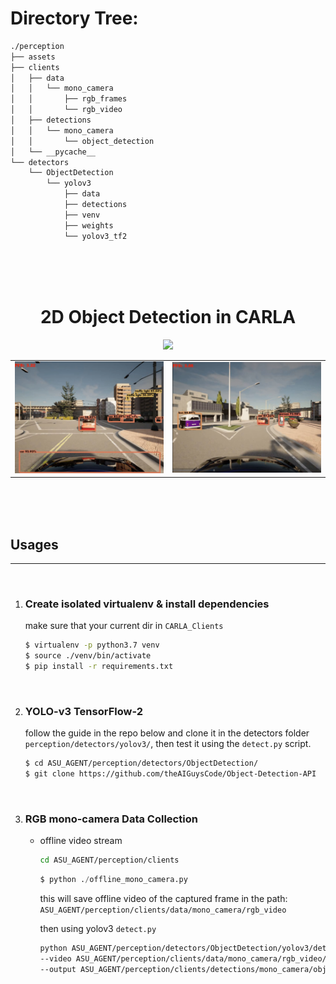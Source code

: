 
# Directory Tree:
```bash
./perception
├── assets
├── clients
│   ├── data
│   │   └── mono_camera
│   │       ├── rgb_frames
│   │       └── rgb_video
│   ├── detections
│   │   └── mono_camera
│   │       └── object_detection
│   └── __pycache__
└── detectors
    └── ObjectDetection
        └── yolov3
            ├── data
            ├── detections
            ├── venv
            ├── weights
            └── yolov3_tf2
```
<br><br><br>

<h1 align="center">2D Object Detection in CARLA</h1>

<p align="center">
    <img src="./assets/doutput1.gif">
</p>
<table>
    <tr>
        <td><img src="./assets/det1.png"></td>
        <td><img src="./assets/det2.png"></td>
    </tr>
</table>
<br><br><br>

## Usages
--------
<br>

1. ### Create isolated virtualenv & install dependencies
    make sure that your current dir in ```CARLA_Clients```

    ```bash
    $ virtualenv -p python3.7 venv
    $ source ./venv/bin/activate
    $ pip install -r requirements.txt
    ```
<br>

2. ### YOLO-v3 TensorFlow-2
    follow the guide in the repo below and clone it in the detectors folder <br> ```perception/detectors/yolov3/```,  then test it using the ```detect.py``` script.

    ```bash
    $ cd ASU_AGENT/perception/detectors/ObjectDetection/
    $ git clone https://github.com/theAIGuysCode/Object-Detection-API
    ```
<br>

3. ### RGB mono-camera Data Collection
    - offline video stream
        ```bash
        cd ASU_AGENT/perception/clients
        ```
        ```python
        $ python ./offline_mono_camera.py
        ```
        this will save offline video of the captured frame in the path: 
        ```ASU_AGENT/perception/clients/data/mono_camera/rgb_video```
        <br>

        then using yolov3 ```detect.py```
        ```bash
        python ASU_AGENT/perception/detectors/ObjectDetection/yolov3/detect.py \
        --video ASU_AGENT/perception/clients/data/mono_camera/rgb_video/output.mp4 \
        --output ASU_AGENT/perception/clients/detections/mono_camera/object_detection/doutput1.mp4
        ```
    

